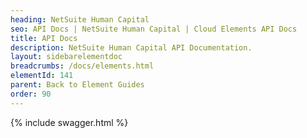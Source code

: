 ```yaml
---
heading: NetSuite Human Capital
seo: API Docs | NetSuite Human Capital | Cloud Elements API Docs
title: API Docs
description: NetSuite Human Capital API Documentation.
layout: sidebarelementdoc
breadcrumbs: /docs/elements.html
elementId: 141
parent: Back to Element Guides
order: 90
---
```


{% include swagger.html %}
